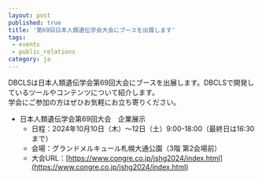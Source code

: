 ```yaml
---
layout: post
published: true
title: '第69回日本人類遺伝学会大会にブースを出展します'
tags:
 - events
 - public_relations
category: ja
---
```

DBCLSは日本人類遺伝学会第69回大会にブースを出展します。DBCLSで開発しているツールやコンテンツについて紹介します。<br/>
学会にご参加の方はぜひお気軽にお立ち寄りください。

- 日本人類遺伝学会第69回大会　企業展示
  - 日程：2024年10月10日（木）～12日（土）9:00-18:00（最終日は16:30まで）　　　
  - 会場：グランドメルキュール札幌大通公園（3階 第2会場前）
  - 大会URL：[https://www.congre.co.jp/jshg2024/index.html](https://www.congre.co.jp/jshg2024/index.html)
